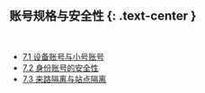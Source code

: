 账号规格与安全性 {: .text-center }
-------------------

&nbsp;

- [7.1 设备账号与小号账号](#7.1)
- [7.2 身份账号的安全性](#7.2)
- [7.3 来路隔离与站点隔离](#7.3)
